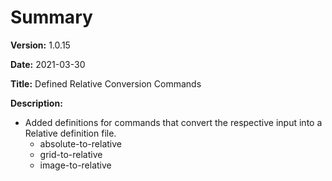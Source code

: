 # Summary

**Version:** 1.0.15

**Date:** 2021-03-30

**Title:** Defined Relative Conversion Commands

**Description:**

* Added definitions for commands that convert the respective input into a Relative definition file.
	* absolute-to-relative
	* grid-to-relative
	* image-to-relative